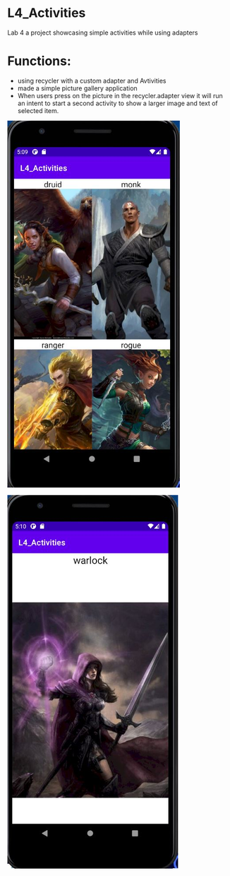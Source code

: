 # L4_Activities
Lab 4 a project showcasing simple activities while using adapters


# Functions:
  - using recycler with a custom adapter and Avtivities
  - made a simple picture gallery application
  - When users press on the picture in the recycler.adapter view it will run an intent to start a second activity to show a larger image and text of selected item.
  
  
  

![alt text](https://github.com/thuc753951/L4_Activities/blob/e35a3eccbb4f2b3931ca8af98f69b62e76008c7e/Capture.JPG)


![alt text](https://github.com/thuc753951/L4_Activities/blob/e35a3eccbb4f2b3931ca8af98f69b62e76008c7e/Capture2.JPG)

